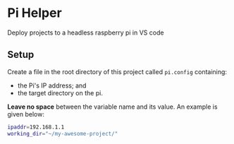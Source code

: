 # Pi Helper

Deploy projects to a headless raspberry pi in VS code

## Setup

Create a file in the root directory of this project called `pi.config` containing:
* the Pi's IP address; and 
* the target directory on the pi.

**Leave no space** between the variable name and its value. An example is given below:
```bash
ipaddr=192.168.1.1
working_dir="~/my-awesome-project/"
```